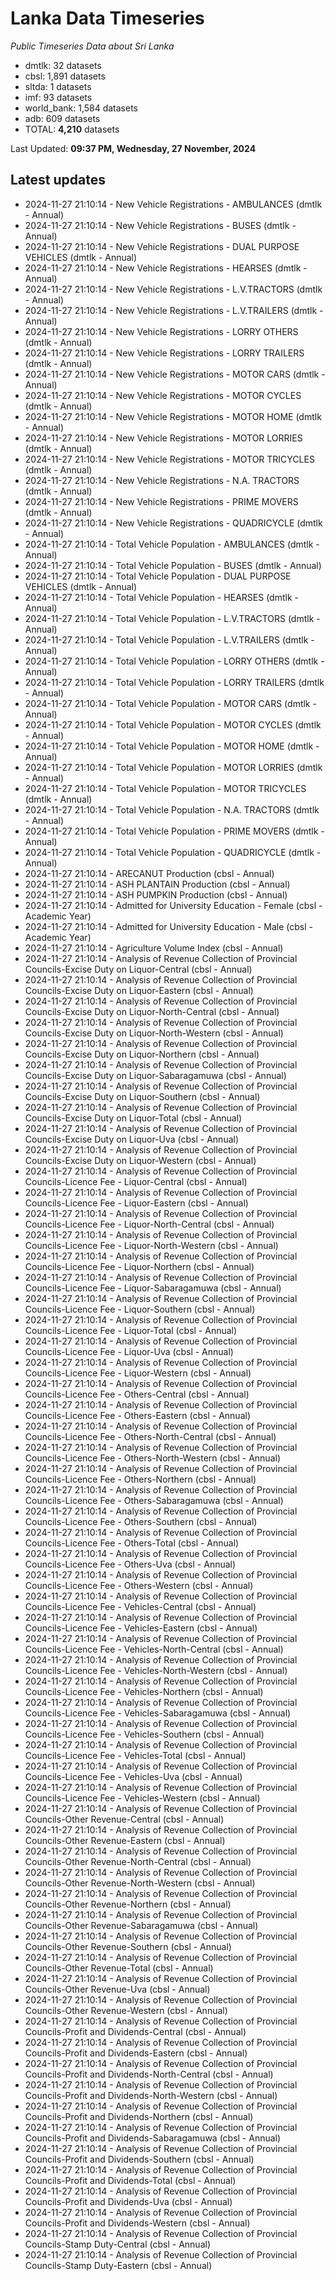 # Lanka Data Timeseries
*Public Timeseries Data about Sri Lanka*

* dmtlk: 32 datasets
* cbsl: 1,891 datasets
* sltda: 1 datasets
* imf: 93 datasets
* world_bank: 1,584 datasets
* adb: 609 datasets
* TOTAL: **4,210** datasets

Last Updated: **09:37 PM, Wednesday, 27 November, 2024**

## Latest updates

* 2024-11-27 21:10:14 - New Vehicle Registrations - AMBULANCES (dmtlk - Annual)
* 2024-11-27 21:10:14 - New Vehicle Registrations - BUSES (dmtlk - Annual)
* 2024-11-27 21:10:14 - New Vehicle Registrations - DUAL PURPOSE VEHICLES (dmtlk - Annual)
* 2024-11-27 21:10:14 - New Vehicle Registrations - HEARSES (dmtlk - Annual)
* 2024-11-27 21:10:14 - New Vehicle Registrations - L.V.TRACTORS (dmtlk - Annual)
* 2024-11-27 21:10:14 - New Vehicle Registrations - L.V.TRAILERS (dmtlk - Annual)
* 2024-11-27 21:10:14 - New Vehicle Registrations - LORRY OTHERS (dmtlk - Annual)
* 2024-11-27 21:10:14 - New Vehicle Registrations - LORRY TRAILERS (dmtlk - Annual)
* 2024-11-27 21:10:14 - New Vehicle Registrations - MOTOR CARS (dmtlk - Annual)
* 2024-11-27 21:10:14 - New Vehicle Registrations - MOTOR CYCLES (dmtlk - Annual)
* 2024-11-27 21:10:14 - New Vehicle Registrations - MOTOR HOME (dmtlk - Annual)
* 2024-11-27 21:10:14 - New Vehicle Registrations - MOTOR LORRIES (dmtlk - Annual)
* 2024-11-27 21:10:14 - New Vehicle Registrations - MOTOR TRICYCLES (dmtlk - Annual)
* 2024-11-27 21:10:14 - New Vehicle Registrations - N.A. TRACTORS (dmtlk - Annual)
* 2024-11-27 21:10:14 - New Vehicle Registrations - PRIME MOVERS (dmtlk - Annual)
* 2024-11-27 21:10:14 - New Vehicle Registrations - QUADRICYCLE (dmtlk - Annual)
* 2024-11-27 21:10:14 - Total Vehicle Population - AMBULANCES (dmtlk - Annual)
* 2024-11-27 21:10:14 - Total Vehicle Population - BUSES (dmtlk - Annual)
* 2024-11-27 21:10:14 - Total Vehicle Population - DUAL PURPOSE VEHICLES (dmtlk - Annual)
* 2024-11-27 21:10:14 - Total Vehicle Population - HEARSES (dmtlk - Annual)
* 2024-11-27 21:10:14 - Total Vehicle Population - L.V.TRACTORS (dmtlk - Annual)
* 2024-11-27 21:10:14 - Total Vehicle Population - L.V.TRAILERS (dmtlk - Annual)
* 2024-11-27 21:10:14 - Total Vehicle Population - LORRY OTHERS (dmtlk - Annual)
* 2024-11-27 21:10:14 - Total Vehicle Population - LORRY TRAILERS (dmtlk - Annual)
* 2024-11-27 21:10:14 - Total Vehicle Population - MOTOR CARS (dmtlk - Annual)
* 2024-11-27 21:10:14 - Total Vehicle Population - MOTOR CYCLES (dmtlk - Annual)
* 2024-11-27 21:10:14 - Total Vehicle Population - MOTOR HOME (dmtlk - Annual)
* 2024-11-27 21:10:14 - Total Vehicle Population - MOTOR LORRIES (dmtlk - Annual)
* 2024-11-27 21:10:14 - Total Vehicle Population - MOTOR TRICYCLES (dmtlk - Annual)
* 2024-11-27 21:10:14 - Total Vehicle Population - N.A. TRACTORS (dmtlk - Annual)
* 2024-11-27 21:10:14 - Total Vehicle Population - PRIME MOVERS (dmtlk - Annual)
* 2024-11-27 21:10:14 - Total Vehicle Population - QUADRICYCLE (dmtlk - Annual)
* 2024-11-27 21:10:14 - ARECANUT Production (cbsl - Annual)
* 2024-11-27 21:10:14 - ASH PLANTAIN Production (cbsl - Annual)
* 2024-11-27 21:10:14 - ASH PUMPKIN Production (cbsl - Annual)
* 2024-11-27 21:10:14 - Admitted for University Education - Female (cbsl - Academic Year)
* 2024-11-27 21:10:14 - Admitted for University Education - Male (cbsl - Academic Year)
* 2024-11-27 21:10:14 - Agriculture Volume Index (cbsl - Annual)
* 2024-11-27 21:10:14 - Analysis of Revenue Collection of Provincial Councils-Excise Duty on Liquor-Central (cbsl - Annual)
* 2024-11-27 21:10:14 - Analysis of Revenue Collection of Provincial Councils-Excise Duty on Liquor-Eastern (cbsl - Annual)
* 2024-11-27 21:10:14 - Analysis of Revenue Collection of Provincial Councils-Excise Duty on Liquor-North-Central (cbsl - Annual)
* 2024-11-27 21:10:14 - Analysis of Revenue Collection of Provincial Councils-Excise Duty on Liquor-North-Western (cbsl - Annual)
* 2024-11-27 21:10:14 - Analysis of Revenue Collection of Provincial Councils-Excise Duty on Liquor-Northern (cbsl - Annual)
* 2024-11-27 21:10:14 - Analysis of Revenue Collection of Provincial Councils-Excise Duty on Liquor-Sabaragamuwa (cbsl - Annual)
* 2024-11-27 21:10:14 - Analysis of Revenue Collection of Provincial Councils-Excise Duty on Liquor-Southern (cbsl - Annual)
* 2024-11-27 21:10:14 - Analysis of Revenue Collection of Provincial Councils-Excise Duty on Liquor-Total (cbsl - Annual)
* 2024-11-27 21:10:14 - Analysis of Revenue Collection of Provincial Councils-Excise Duty on Liquor-Uva (cbsl - Annual)
* 2024-11-27 21:10:14 - Analysis of Revenue Collection of Provincial Councils-Excise Duty on Liquor-Western (cbsl - Annual)
* 2024-11-27 21:10:14 - Analysis of Revenue Collection of Provincial Councils-Licence Fee - Liquor-Central (cbsl - Annual)
* 2024-11-27 21:10:14 - Analysis of Revenue Collection of Provincial Councils-Licence Fee - Liquor-Eastern (cbsl - Annual)
* 2024-11-27 21:10:14 - Analysis of Revenue Collection of Provincial Councils-Licence Fee - Liquor-North-Central (cbsl - Annual)
* 2024-11-27 21:10:14 - Analysis of Revenue Collection of Provincial Councils-Licence Fee - Liquor-North-Western (cbsl - Annual)
* 2024-11-27 21:10:14 - Analysis of Revenue Collection of Provincial Councils-Licence Fee - Liquor-Northern (cbsl - Annual)
* 2024-11-27 21:10:14 - Analysis of Revenue Collection of Provincial Councils-Licence Fee - Liquor-Sabaragamuwa (cbsl - Annual)
* 2024-11-27 21:10:14 - Analysis of Revenue Collection of Provincial Councils-Licence Fee - Liquor-Southern (cbsl - Annual)
* 2024-11-27 21:10:14 - Analysis of Revenue Collection of Provincial Councils-Licence Fee - Liquor-Total (cbsl - Annual)
* 2024-11-27 21:10:14 - Analysis of Revenue Collection of Provincial Councils-Licence Fee - Liquor-Uva (cbsl - Annual)
* 2024-11-27 21:10:14 - Analysis of Revenue Collection of Provincial Councils-Licence Fee - Liquor-Western (cbsl - Annual)
* 2024-11-27 21:10:14 - Analysis of Revenue Collection of Provincial Councils-Licence Fee - Others-Central (cbsl - Annual)
* 2024-11-27 21:10:14 - Analysis of Revenue Collection of Provincial Councils-Licence Fee - Others-Eastern (cbsl - Annual)
* 2024-11-27 21:10:14 - Analysis of Revenue Collection of Provincial Councils-Licence Fee - Others-North-Central (cbsl - Annual)
* 2024-11-27 21:10:14 - Analysis of Revenue Collection of Provincial Councils-Licence Fee - Others-North-Western (cbsl - Annual)
* 2024-11-27 21:10:14 - Analysis of Revenue Collection of Provincial Councils-Licence Fee - Others-Northern (cbsl - Annual)
* 2024-11-27 21:10:14 - Analysis of Revenue Collection of Provincial Councils-Licence Fee - Others-Sabaragamuwa (cbsl - Annual)
* 2024-11-27 21:10:14 - Analysis of Revenue Collection of Provincial Councils-Licence Fee - Others-Southern (cbsl - Annual)
* 2024-11-27 21:10:14 - Analysis of Revenue Collection of Provincial Councils-Licence Fee - Others-Total (cbsl - Annual)
* 2024-11-27 21:10:14 - Analysis of Revenue Collection of Provincial Councils-Licence Fee - Others-Uva (cbsl - Annual)
* 2024-11-27 21:10:14 - Analysis of Revenue Collection of Provincial Councils-Licence Fee - Others-Western (cbsl - Annual)
* 2024-11-27 21:10:14 - Analysis of Revenue Collection of Provincial Councils-Licence Fee - Vehicles-Central (cbsl - Annual)
* 2024-11-27 21:10:14 - Analysis of Revenue Collection of Provincial Councils-Licence Fee - Vehicles-Eastern (cbsl - Annual)
* 2024-11-27 21:10:14 - Analysis of Revenue Collection of Provincial Councils-Licence Fee - Vehicles-North-Central (cbsl - Annual)
* 2024-11-27 21:10:14 - Analysis of Revenue Collection of Provincial Councils-Licence Fee - Vehicles-North-Western (cbsl - Annual)
* 2024-11-27 21:10:14 - Analysis of Revenue Collection of Provincial Councils-Licence Fee - Vehicles-Northern (cbsl - Annual)
* 2024-11-27 21:10:14 - Analysis of Revenue Collection of Provincial Councils-Licence Fee - Vehicles-Sabaragamuwa (cbsl - Annual)
* 2024-11-27 21:10:14 - Analysis of Revenue Collection of Provincial Councils-Licence Fee - Vehicles-Southern (cbsl - Annual)
* 2024-11-27 21:10:14 - Analysis of Revenue Collection of Provincial Councils-Licence Fee - Vehicles-Total (cbsl - Annual)
* 2024-11-27 21:10:14 - Analysis of Revenue Collection of Provincial Councils-Licence Fee - Vehicles-Uva (cbsl - Annual)
* 2024-11-27 21:10:14 - Analysis of Revenue Collection of Provincial Councils-Licence Fee - Vehicles-Western (cbsl - Annual)
* 2024-11-27 21:10:14 - Analysis of Revenue Collection of Provincial Councils-Other Revenue-Central (cbsl - Annual)
* 2024-11-27 21:10:14 - Analysis of Revenue Collection of Provincial Councils-Other Revenue-Eastern (cbsl - Annual)
* 2024-11-27 21:10:14 - Analysis of Revenue Collection of Provincial Councils-Other Revenue-North-Central (cbsl - Annual)
* 2024-11-27 21:10:14 - Analysis of Revenue Collection of Provincial Councils-Other Revenue-North-Western (cbsl - Annual)
* 2024-11-27 21:10:14 - Analysis of Revenue Collection of Provincial Councils-Other Revenue-Northern (cbsl - Annual)
* 2024-11-27 21:10:14 - Analysis of Revenue Collection of Provincial Councils-Other Revenue-Sabaragamuwa (cbsl - Annual)
* 2024-11-27 21:10:14 - Analysis of Revenue Collection of Provincial Councils-Other Revenue-Southern (cbsl - Annual)
* 2024-11-27 21:10:14 - Analysis of Revenue Collection of Provincial Councils-Other Revenue-Total (cbsl - Annual)
* 2024-11-27 21:10:14 - Analysis of Revenue Collection of Provincial Councils-Other Revenue-Uva (cbsl - Annual)
* 2024-11-27 21:10:14 - Analysis of Revenue Collection of Provincial Councils-Other Revenue-Western (cbsl - Annual)
* 2024-11-27 21:10:14 - Analysis of Revenue Collection of Provincial Councils-Profit and Dividends-Central (cbsl - Annual)
* 2024-11-27 21:10:14 - Analysis of Revenue Collection of Provincial Councils-Profit and Dividends-Eastern (cbsl - Annual)
* 2024-11-27 21:10:14 - Analysis of Revenue Collection of Provincial Councils-Profit and Dividends-North-Central (cbsl - Annual)
* 2024-11-27 21:10:14 - Analysis of Revenue Collection of Provincial Councils-Profit and Dividends-North-Western (cbsl - Annual)
* 2024-11-27 21:10:14 - Analysis of Revenue Collection of Provincial Councils-Profit and Dividends-Northern (cbsl - Annual)
* 2024-11-27 21:10:14 - Analysis of Revenue Collection of Provincial Councils-Profit and Dividends-Sabaragamuwa (cbsl - Annual)
* 2024-11-27 21:10:14 - Analysis of Revenue Collection of Provincial Councils-Profit and Dividends-Southern (cbsl - Annual)
* 2024-11-27 21:10:14 - Analysis of Revenue Collection of Provincial Councils-Profit and Dividends-Total (cbsl - Annual)
* 2024-11-27 21:10:14 - Analysis of Revenue Collection of Provincial Councils-Profit and Dividends-Uva (cbsl - Annual)
* 2024-11-27 21:10:14 - Analysis of Revenue Collection of Provincial Councils-Profit and Dividends-Western (cbsl - Annual)
* 2024-11-27 21:10:14 - Analysis of Revenue Collection of Provincial Councils-Stamp Duty-Central (cbsl - Annual)
* 2024-11-27 21:10:14 - Analysis of Revenue Collection of Provincial Councils-Stamp Duty-Eastern (cbsl - Annual)